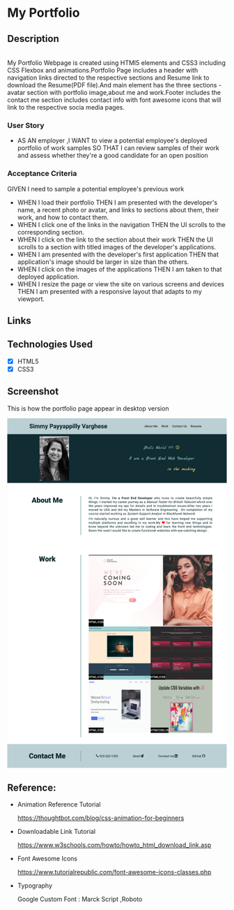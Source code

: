 # My Portfolio

## Description
<br>
My Portfolio Webpage is created using HTMl5 elements and CSS3 including CSS Flexbox and animations.Portfolio Page includes a header with navigation links 
directed to the respective sections and Resume link to download the Resume(PDF file).And main element has the three sections -avatar section with portfolio image,about me and work.Footer includes the contact me section includes contact info with font awesome icons that will link to the respective socia media pages.

<br>

### User Story
* AS AN employer ,I WANT to view a potential employee's deployed portfolio of work samples SO THAT I can review samples of their work and assess whether they're a good candidate for an open position

### Acceptance Criteria
GIVEN I need to sample a potential employee's previous work
* WHEN I load their portfolio THEN I am presented with the developer's name, a recent photo or avatar, and links to sections about them, their work, and how to contact them.
* WHEN I click one of the links in the navigation THEN the UI scrolls to the corresponding section.
* WHEN I click on the link to the section about their work THEN the UI scrolls to a section with titled images of the developer's applications.
* WHEN I am presented with the developer's first application THEN that application's image should be larger in size than the others.
* WHEN I click on the images of the applications THEN I am taken to that deployed application.
* WHEN I resize the page or view the site on various screens and devices THEN I am presented with a responsive layout that adapts to my viewport.
## Links

## Technologies Used

* [x] HTML5
* [x] CSS3

## Screenshot
This is how the portfolio page appear in desktop version

![Screenshot of portfolio webpage](./assets/images/screenshort-portfolio.png)
## Reference:
* Animation Reference Tutorial

    https://thoughtbot.com/blog/css-animation-for-beginners

* Downloadable Link Tutorial

    https://www.w3schools.com/howto/howto_html_download_link.asp


* Font Awesome Icons

    https://www.tutorialrepublic.com/font-awesome-icons-classes.php

* Typography

    Google Custom Font : Marck Script ,Roboto

